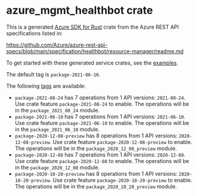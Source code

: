 # azure_mgmt_healthbot crate

This is a generated [Azure SDK for Rust](https://github.com/Azure/azure-sdk-for-rust) crate from the Azure REST API specifications listed in:

https://github.com/Azure/azure-rest-api-specs/blob/main/specification/healthbot/resource-manager/readme.md

To get started with these generated service crates, see the [examples](https://github.com/Azure/azure-sdk-for-rust/blob/main/services/README.md#examples).

The default tag is `package-2021-06-10`.

The following [tags](https://github.com/Azure/azure-sdk-for-rust/blob/main/services/tags.md) are available:

- `package-2021-08-24` has 7 operations from 1 API versions: `2021-08-24`. Use crate feature `package-2021-08-24` to enable. The operations will be in the `package_2021_08_24` module.
- `package-2021-06-10` has 7 operations from 1 API versions: `2021-06-10`. Use crate feature `package-2021-06-10` to enable. The operations will be in the `package_2021_06_10` module.
- `package-2020-12-08-preview` has 8 operations from 1 API versions: `2020-12-08-preview`. Use crate feature `package-2020-12-08-preview` to enable. The operations will be in the `package_2020_12_08_preview` module.
- `package-2020-12-08` has 7 operations from 1 API versions: `2020-12-08`. Use crate feature `package-2020-12-08` to enable. The operations will be in the `package_2020_12_08` module.
- `package-2020-10-20-preview` has 8 operations from 1 API versions: `2020-10-20-preview`. Use crate feature `package-2020-10-20-preview` to enable. The operations will be in the `package_2020_10_20_preview` module.
